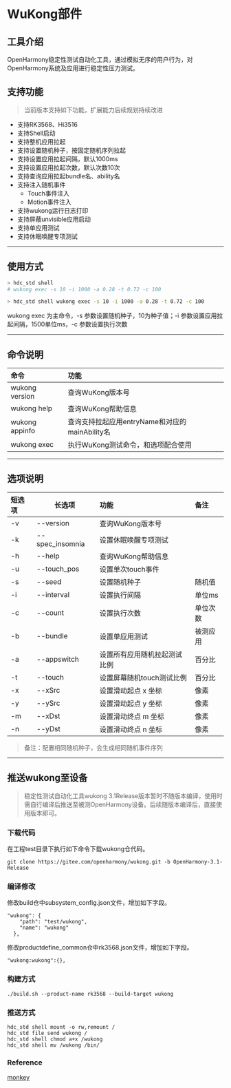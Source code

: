 # WuKong部件
## 工具介绍

OpenHarmony稳定性测试自动化工具，通过模拟无序的用户行为，对OpenHarmony系统及应用进行稳定性压力测试。

## 支持功能

> 当前版本支持如下功能，扩展能力后续规划持续改进

- 支持RK3568、Hi3516
- 支持Shell启动
- 支持整机应用拉起
- 支持设置随机种子，按固定随机序列拉起
- 支持设置应用拉起间隔，默认1000ms
- 支持设置应用拉起次数，默认次数10次
- 支持查询应用拉起bundle名、ability名
- 支持注入随机事件
  - Touch事件注入
  - Motion事件注入
- 支持wukong运行日志打印
- 支持屏蔽unvisible应用启动
- 支持单应用测试
- 支持休眠唤醒专项测试

---

## 使用方式

```bash
> hdc_std shell
# wukong exec -s 10 -i 1000 -a 0.28 -t 0.72 -c 100
```

```bash
> hdc_std shell wukong exec -s 10 -i 1000 -a 0.28 -t 0.72 -c 100
```

wukong exec 为主命令，-s 参数设置随机种子，10为种子值；-i 参数设置应用拉起间隔，1500单位ms，-c 参数设置执行次数

---

## 命令说明

| 命令           | 功能                                           |
| :------------- | :--------------------------------------------- |
| wukong version | 查询WuKong版本号                               |
| wukong help    | 查询WuKong帮助信息                             |
| wukong appinfo | 查询支持拉起应用entryName和对应的mainAbility名 |
| wukong exec    | 执行WuKong测试命令，和选项配合使用             |

---

## 选项说明

| 短选项 | 长选项          | 功能                         | 备注     |
| :----- | --------------- | :--------------------------- | :------- |
| -v     | --version       | 查询WuKong版本号             |          |
| -k     | --spec_insomnia | 设置休眠唤醒专项测试         |          |
| -h     | --help          | 查询WuKong帮助信息           |          |
| -u     | --touch_pos     | 设置单次touch事件            |          |
| -s     | --seed          | 设置随机种子                 | 随机值   |
| -i     | --interval      | 设置执行间隔                 | 单位ms   |
| -c     | --count         | 设置执行次数                 | 单位次数 |
| -b     | --bundle        | 设置单应用测试               | 被测应用 |
| -a     | --appswitch     | 设置所有应用随机拉起测试比例 | 百分比   |
| -t     | --touch         | 设置屏幕随机touch测试比例    | 百分比   |
| -x     | --xSrc          | 设置滑动起点 x 坐标          | 像素     |
| -y     | --ySrc          | 设置滑动起点 y 坐标          | 像素     |
| -m     | --xDst          | 设置滑动终点 m 坐标          | 像素     |
| -n     | --yDst          | 设置滑动终点 n 坐标          | 像素     |


> 备注：配置相同随机种子，会生成相同随机事件序列

---

## 推送wukong至设备

> 稳定性测试自动化工具wukong 3.1Release版本暂时不随版本编译，使用时需自行编译后推送至被测OpenHarmony设备。后续随版本编译后，直接使用版本即可。


### 下载代码

在工程test目录下执行如下命令下载wukong仓代码。

```shell
git clone https://gitee.com/openharmony/wukong.git -b OpenHarmony-3.1-Release
```
### 编译修改

修改build仓中subsystem_config.json文件，增加如下字段。

```shell
"wukong": {
    "path": "test/wukong",
    "name": "wukong"
  },
```
修改productdefine_common仓中rk3568.json文件，增加如下字段。
```shell
"wukong:wukong":{},
```


### 构建方式

```shell
./build.sh --product-name rk3568 --build-target wukong
```

### 推送方式

```shell
hdc_std shell mount -o rw,remount /
hdc_std file send wukong /
hdc_std shell chmod a+x /wukong
hdc_std shell mv /wukong /bin/
```

### Reference

[monkey](https://github.com/aosp-mirror/platform_development/tree/master/cmds/monkey)